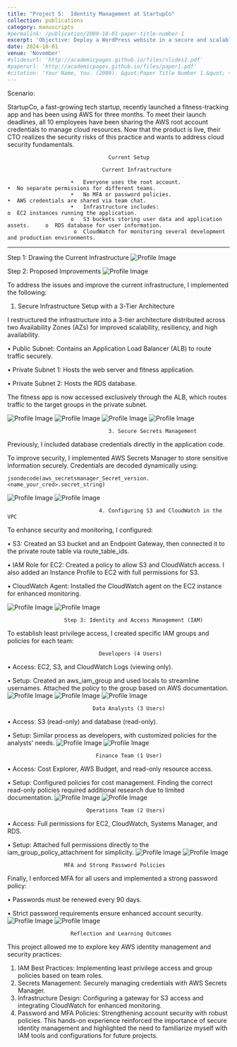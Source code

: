 ```yaml
---
title: "Project 5:  Identity Management at StartupCo"
collection: publications
category: manuscripts
#permalink: /publication/2009-10-01-paper-title-number-1
excerpt: 'Objective: Deploy a WordPress website in a secure and scalable manner using a three-tier architecture. This setup includes a Load Balancer, Target Groups, EC2 Instances, RDS Database, VPC, and a Bastion Host, all provisioned using Terraform.'
date: 2024-10-01
venue: 'November'
#slidesurl: 'http://academicpages.github.io/files/slides1.pdf'
#paperurl: 'http://academicpages.github.io/files/paper1.pdf'
#citation: 'Your Name, You. (2009). &quot;Paper Title Number 1.&quot; <i>Journal 1</i>. 1(1).'
---
```


Scenario:

StartupCo, a fast-growing tech startup, recently launched a fitness-tracking app and has been using AWS for three months. To meet their launch deadlines, all 10 employees have been sharing the AWS root account credentials to manage cloud resources. Now that the product is live, their CTO realizes the security risks of this practice and wants to address cloud security fundamentals.

                                    Current Setup

                                  Current Infrastructure
                              
                        •	Everyone uses the root account.                          •	No separate permissions for different teams.
                        •	No MFA or password policies.                             •	AWS credentials are shared via team chat.
                        •	Infrastructure includes:                                 o	EC2 instances running the application.
                        o	S3 buckets storing user data and application assets.     o	RDS database for user information.
                         o	CloudWatch for monitoring several development and production environments.
________________________________________


Step 1: Drawing the Current Infrastructure
![Profile Image](/images/ch1.png)

Step 2: Proposed Improvements
![Profile Image](/images/ch2.png)


To address the issues and improve the current infrastructure, I implemented the following:
1. Secure Infrastructure Setup with a 3-Tier Architecture

I restructured the infrastructure into a 3-tier architecture distributed across two Availability Zones (AZs) for improved scalability, resiliency, and high availability.

•	Public Subnet: Contains an Application Load Balancer (ALB) to route traffic securely.

•	Private Subnet 1: Hosts the web server and fitness application.

•	Private Subnet 2: Hosts the RDS database.

The fitness app is now accessed exclusively through the ALB, which routes traffic to the target groups in the private subnet.

![Profile Image](/images/ch3.png)
![Profile Image](/images/ch4.png)
![Profile Image](/images/ch5.png)
![Profile Image](/images/ch6.png)

                                    3. Secure Secrets Management
                                    
Previously, I included database credentials directly in the application code. 

To improve security, I implemented AWS Secrets Manager to store sensitive information securely. Credentials are decoded dynamically using:

```jsondecode(aws_secretsmanager_Secret_version.<name_your_cred>.secret_string)```

![Profile Image](/images/ch7.png)
![Profile Image](/images/ch8.png)

                                 4. Configuring S3 and CloudWatch in the VPC
                                 
To enhance security and monitoring, I configured:

•	S3: Created an S3 bucket and an Endpoint Gateway, then connected it to the private route table via route_table_ids.

•	IAM Role for EC2: Created a policy to allow S3 and CloudWatch access. I also added an Instance Profile to EC2 with full permissions for S3.

•	CloudWatch Agent: Installed the CloudWatch agent on the EC2 instance for enhanced monitoring.

![Profile Image](/images/ch9.png)
![Profile Image](/images/ch10.png)

                      Step 3: Identity and Access Management (IAM)
                      
To establish least privilege access, I created specific IAM groups and policies for each team:

                                 Developers (4 Users)
                                 
•	Access: EC2, S3, and CloudWatch Logs (viewing only).

•	Setup: Created an aws_iam_group and used locals to streamline usernames. Attached the policy to the group based on AWS documentation.
![Profile Image](/images/ch11.png)
![Profile Image](/images/ch12.png)
![Profile Image](/images/ch13.png)

                               Data Analysts (3 Users)
                               
•	Access: S3 (read-only) and database (read-only).

•	Setup: Similar process as developers, with customized policies for the analysts' needs.
![Profile Image](/images/ch14.png)
![Profile Image](/images/ch15.png)

                                Finance Team (1 User)
                                
•	Access: Cost Explorer, AWS Budget, and read-only resource access.

•	Setup: Configured policies for cost management. Finding the correct read-only policies required additional research due to limited documentation.
![Profile Image](/images/ch16.png)
![Profile Image](/images/ch17.png)

                             Operations Team (2 Users)
                             
•	Access: Full permissions for EC2, CloudWatch, Systems Manager, and RDS.

•	Setup: Attached full permissions directly to the iam_group_policy_attachment for simplicity.
![Profile Image](/images/ch18.png)
![Profile Image](/images/ch19.png)

                      MFA and Strong Password Policies
                      
Finally, I enforced MFA for all users and implemented a strong password policy:

•	Passwords must be renewed every 90 days.

•	Strict password requirements ensure enhanced account security.
![Profile Image](/images/ch20.png)
![Profile Image](/images/ch21.png)

                        Reflection and Learning Outcomes
                        
This project allowed me to explore key AWS identity management and security practices:

1.	IAM Best Practices: Implementing least privilege access and group policies based on team roles.
2.	Secrets Management: Securely managing credentials with AWS Secrets Manager.
3.	Infrastructure Design: Configuring a gateway for S3 access and integrating CloudWatch for enhanced monitoring.
4.	Password and MFA Policies: Strengthening account security with robust policies.
This hands-on experience reinforced the importance of secure identity management and highlighted the need to familiarize myself with IAM tools and configurations for future projects.
